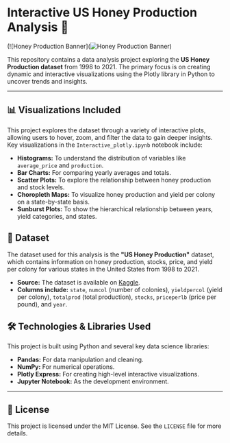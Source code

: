 # Interactive US Honey Production Analysis 🍯

(![Honey Production Banner](![Honey Production Banner](https://images.unsplash.com/photo-1507029513035-35973416c14c?ixlib=rb-4.0.3&auto=format&fit=crop&w=1200&q=80))

This repository contains a data analysis project exploring the **US Honey Production dataset** from 1998 to 2021. The primary focus is on creating dynamic and interactive visualizations using the Plotly library in Python to uncover trends and insights.

---

## 📊 Visualizations Included

This project explores the dataset through a variety of interactive plots, allowing users to hover, zoom, and filter the data to gain deeper insights. Key visualizations in the `Interactive_plotly.ipynb` notebook include:

* **Histograms:** To understand the distribution of variables like `average_price` and `production`.
* **Bar Charts:** For comparing yearly averages and totals.
* **Scatter Plots:** To explore the relationship between honey production and stock levels.
* **Choropleth Maps:** To visualize honey production and yield per colony on a state-by-state basis.
* **Sunburst Plots:** To show the hierarchical relationship between years, yield categories, and states.

## 💾 Dataset

The dataset used for this analysis is the **"US Honey Production"** dataset, which contains information on honey production, stocks, price, and yield per colony for various states in the United States from 1998 to 2021.

* **Source:** The dataset is available on [Kaggle](https://www.kaggle.com/datasets/jessicali9530/honey-production).
* **Columns include:** `state`, `numcol` (number of colonies), `yieldpercol` (yield per colony), `totalprod` (total production), `stocks`, `priceperlb` (price per pound), and `year`.

## 🛠️ Technologies & Libraries Used

This project is built using Python and several key data science libraries:

* **Pandas:** For data manipulation and cleaning.
* **NumPy:** For numerical operations.
* **Plotly Express:** For creating high-level interactive visualizations.
* **Jupyter Notebook:** As the development environment.
---

## 📄 License

This project is licensed under the MIT License. See the `LICENSE` file for more details.
